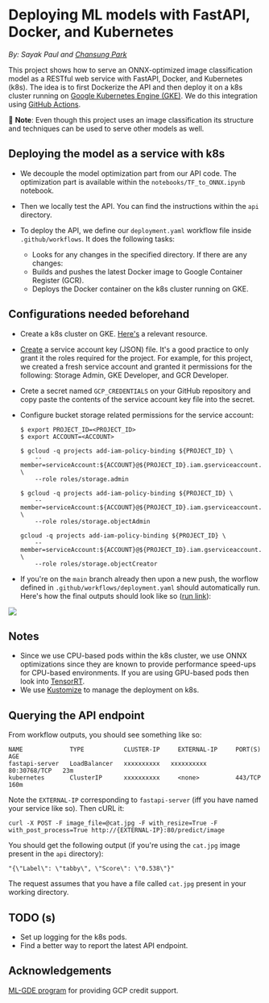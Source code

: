# Deploying ML models with FastAPI, Docker, and Kubernetes

*By: Sayak Paul and [Chansung Park](https://github.com/deep-diver)*

This project shows how to serve an ONNX-optimized image classification model as a
RESTful web service with FastAPI, Docker, and Kubernetes (k8s). The idea is to first
Dockerize the API and then deploy it on a k8s cluster running on [Google Kubernetes
Engine (GKE)](https://cloud.google.com/kubernetes-engine). We do this integration
using [GitHub Actions](https://github.com/features/actions). 

👋 **Note**: Even though this project uses an image classification its structure and techniques can
be used to serve other models as well.

## Deploying the model as a service with k8s

* We decouple the model optimization part from our API code. The optimization part is
available within the `notebooks/TF_to_ONNX.ipynb` notebook.
* Then we locally test the API. You can find the instructions within the `api`
directory.
* To deploy the API, we define our `deployment.yaml` workflow file inside `.github/workflows`.
It does the following tasks:

    * Looks for any changes in the specified directory. If there are any changes:
    * Builds and pushes the latest Docker image to Google Container Register (GCR).
    * Deploys the Docker container on the k8s cluster running on GKE. 

## Configurations needed beforehand

* Create a k8s cluster on GKE. [Here's](https://www.youtube.com/watch?v=hxpGC19PzwI) a
relevant resource. 
* [Create](https://cloud.google.com/iam/docs/creating-managing-service-account-keys) a
service account key (JSON) file. It's a good practice to only grant it the roles
required for the project. For example, for this project, we created a fresh service 
account and granted it permissions for the following: Storage Admin, GKE Developer, and
GCR Developer. 
* Crete a secret named `GCP_CREDENTIALS` on your GitHub repository and copy paste the
contents of the service account key file into the secret. 
* Configure bucket storage related permissions for the service account:

    ```shell
    $ export PROJECT_ID=<PROJECT_ID>
    $ export ACCOUNT=<ACCOUNT>
    
    $ gcloud -q projects add-iam-policy-binding ${PROJECT_ID} \
        --member=serviceAccount:${ACCOUNT}@${PROJECT_ID}.iam.gserviceaccount.com \
        --role roles/storage.admin
    
    $ gcloud -q projects add-iam-policy-binding ${PROJECT_ID} \
        --member=serviceAccount:${ACCOUNT}@${PROJECT_ID}.iam.gserviceaccount.com \
        --role roles/storage.objectAdmin
    
    gcloud -q projects add-iam-policy-binding ${PROJECT_ID} \
        --member=serviceAccount:${ACCOUNT}@${PROJECT_ID}.iam.gserviceaccount.com \
        --role roles/storage.objectCreator
    ```
* If you're on the `main` branch already then upon a new push, the worflow defined
in `.github/workflows/deployment.yaml` should automatically run. Here's how the
final outputs should look like so ([run link](https://github.com/sayakpaul/ml-deployment-k8s-fastapi/runs/5343002731)):

![](https://i.ibb.co/fDGFbpr/Screenshot-2022-03-01-at-12-25-42-PM.png)

## Notes

* Since we use CPU-based pods within the k8s cluster, we use ONNX optimizations
  since they are known to provide performance speed-ups for CPU-based environments.
  If you are using GPU-based pods then look into [TensorRT](https://developer.nvidia.com/tensorrt). 
* We use [Kustomize](https://kustomize.io) to manage the deployment on k8s.

## Querying the API endpoint

From workflow outputs, you should see something like so:

```shell
NAME             TYPE           CLUSTER-IP     EXTERNAL-IP     PORT(S)        AGE
fastapi-server   LoadBalancer   xxxxxxxxxx   xxxxxxxxxx        80:30768/TCP   23m
kubernetes       ClusterIP      xxxxxxxxxx     <none>          443/TCP        160m
```

Note the `EXTERNAL-IP` corresponding to `fastapi-server` (iff you have named
your service like so). Then cURL it:

```shell
curl -X POST -F image_file=@cat.jpg -F with_resize=True -F with_post_process=True http://{EXTERNAL-IP}:80/predict/image
```

You should get the following output (if you're using the `cat.jpg` image present
in the `api` directory):

```shell
"{\"Label\": \"tabby\", \"Score\": \"0.538\"}"
```

The request assumes that you have a file called `cat.jpg` present in your
working directory.

## TODO (s)

* Set up logging for the k8s pods.
* Find a better way to report the latest API endpoint.

## Acknowledgements

[ML-GDE program](https://developers.google.com/programs/experts/) for providing GCP credit support.

